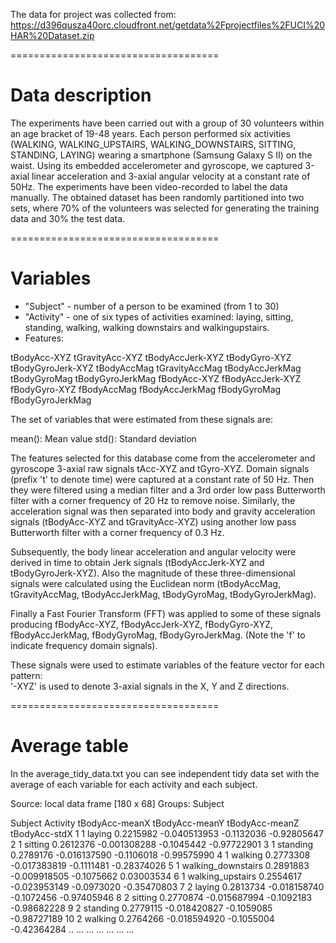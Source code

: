 The data for project was collected from: https://d396qusza40orc.cloudfront.net/getdata%2Fprojectfiles%2FUCI%20HAR%20Dataset.zip

====================================
# Data description

The experiments have been carried out with a group of 30 volunteers within an age bracket of 19-48 years. Each person performed six activities (WALKING, WALKING_UPSTAIRS, WALKING_DOWNSTAIRS, SITTING, STANDING, LAYING) wearing a smartphone (Samsung Galaxy S II) on the waist. Using its embedded accelerometer and gyroscope, we captured 3-axial linear acceleration and 3-axial angular velocity at a constant rate of 50Hz. The experiments have been video-recorded to label the data manually. The obtained dataset has been randomly partitioned into two sets, where 70% of the volunteers was selected for generating the training data and 30% the test data. 

====================================
# Variables

* "Subject" - number of a person to be examined (from 1 to 30)
* "Activity" - one of six types of activities examined: laying, sitting, standing, walking, walking downstairs and walkingupstairs.
* Features:

tBodyAcc-XYZ
tGravityAcc-XYZ
tBodyAccJerk-XYZ
tBodyGyro-XYZ
tBodyGyroJerk-XYZ
tBodyAccMag
tGravityAccMag
tBodyAccJerkMag
tBodyGyroMag
tBodyGyroJerkMag
fBodyAcc-XYZ
fBodyAccJerk-XYZ
fBodyGyro-XYZ
fBodyAccMag
fBodyAccJerkMag
fBodyGyroMag
fBodyGyroJerkMag   

The set of variables that were estimated from these signals are: 

mean(): Mean value
std(): Standard deviation

The features selected for this database come from the accelerometer and gyroscope 3-axial raw signals tAcc-XYZ and tGyro-XYZ. Domain signals (prefix 't' to denote time) were captured at a constant rate of 50 Hz. Then they were filtered using a median filter and a 3rd order low pass Butterworth filter with a corner frequency of 20 Hz to remove noise. Similarly, the acceleration signal was then separated into body and gravity acceleration signals (tBodyAcc-XYZ and tGravityAcc-XYZ) using another low pass Butterworth filter with a corner frequency of 0.3 Hz.

Subsequently, the body linear acceleration and angular velocity were derived in time to obtain Jerk signals (tBodyAccJerk-XYZ and tBodyGyroJerk-XYZ). Also the magnitude of these three-dimensional signals were calculated using the Euclidean norm (tBodyAccMag, tGravityAccMag, tBodyAccJerkMag, tBodyGyroMag, tBodyGyroJerkMag). 

Finally a Fast Fourier Transform (FFT) was applied to some of these signals producing fBodyAcc-XYZ, fBodyAccJerk-XYZ, fBodyGyro-XYZ, fBodyAccJerkMag, fBodyGyroMag, fBodyGyroJerkMag. (Note the 'f' to indicate frequency domain signals). 

These signals were used to estimate variables of the feature vector for each pattern:  
'-XYZ' is used to denote 3-axial signals in the X, Y and Z directions. 

====================================

# Average table

In the average_tidy_data.txt you can see independent tidy data set with the average of each variable for each activity and each subject.

Source: local data frame [180 x 68]
Groups: Subject

   Subject           Activity tBodyAcc-meanX tBodyAcc-meanY tBodyAcc-meanZ tBodyAcc-stdX
1        1             laying      0.2215982   -0.040513953     -0.1132036   -0.92805647
2        1            sitting      0.2612376   -0.001308288     -0.1045442   -0.97722901
3        1           standing      0.2789176   -0.016137590     -0.1106018   -0.99575990
4        1            walking      0.2773308   -0.017383819     -0.1111481   -0.28374026
5        1 walking_downstairs      0.2891883   -0.009918505     -0.1075662    0.03003534
6        1   walking_upstairs      0.2554617   -0.023953149     -0.0973020   -0.35470803
7        2             laying      0.2813734   -0.018158740     -0.1072456   -0.97405946
8        2            sitting      0.2770874   -0.015687994     -0.1092183   -0.98682228
9        2           standing      0.2779115   -0.018420827     -0.1059085   -0.98727189
10       2            walking      0.2764266   -0.018594920     -0.1055004   -0.42364284
..     ...                ...            ...            ...            ...           ...